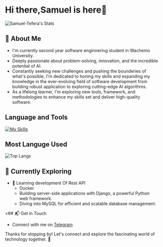 # Hi there,Samuel is here👋

![Samuel-Tefera's Stats](https://github-readme-stats.vercel.app/api?username=Samuel-Tefera&theme=vue-dark&show_icons=true&hide_border=true&count_private=true)

## 🚀 About Me

- I'm currently second year software enginnering student in Wachemo University.
- Deeply passionate about problem-solving, innovation, and the incredible potential of AI.
- Constantly seeking new challenges and pushing the bounderies of what's possible, I'm dedicated to honing my skills and expanding my knowledge in the ever-evolving field of software development from building robust application to exploring cutting-edge AI algorithms.
- As a lifelong learner, I'm exploring new tools, framework, and methodologies to enhance my skills set and deliver high-quality software.

<!--## My Articles-->

## Language and Tools
[![My Skills](https://skillicons.dev/icons?i=py,cpp,js,html,css,docker,django,flask,postgres,sqlite)](https://skillicons.dev)


## Most Languge Used
![Top Langs](https://github-readme-stats.vercel.app/api/top-langs/?username=Samuel-Tefera&layout=compact)

## 🌱 Currently Exploring

- 🚀 Learning development Of Rest API 
  - Docker.
  - Building server-side applications with Django, a powerful Python web framework.
  - Diving into MySQL for efficient and scalable database management.

 <!--## 🏆 Achievements

- 🌟 Completed Hacktoberfest 2023 - Contributed to open source projects and celebrated the spirit of collaboration.-->


<## 📬 Get in Touch
- Connect with me on [Telegram](https://t.me/samuelTefera7)

Thanks for stopping by! Let's connect and explore the fascinating world of technology together. 🚀

<!--
**Samuel-Tefera/Samuel-Tefera** is a ✨ _special_ ✨ repository because its `README.md` (this file) appears on your GitHub profile.

Here are some ideas to get you started:

- 🔭 I’m currently working on ...
- 🌱 I’m currently learning ...
- 👯 I’m looking to collaborate on ...
- 🤔 I’m looking for help with ...
- 💬 Ask me about ...
- 📫 How to reach me: ...
- 😄 Pronouns: ...
- ⚡ Fun fact: ...
-->
